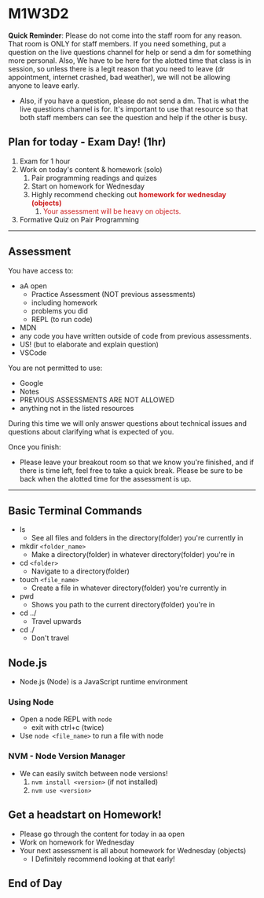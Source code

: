 # M1W3D2

**Quick Reminder**: Please do not come into the staff room for any reason. That room is ONLY for staff members. If you need something, put a question on the live questions channel for help or send a dm for something more personal. Also, We have to be here for the alotted time that class is in session, so unless there is a legit reason that you need to leave (dr appointment, internet crashed, bad weather), we will not be allowing anyone to leave early.

- Also, if you have a question, please do not send a dm. That is what the live questions channel is for. It's important to use that resource so that both staff members can see the question and help if the other is busy.

## Plan for today - Exam Day! (1hr)

  1. Exam for 1 hour
  2. Work on today's content & homework (solo)
     1. Pair programming readings and quizes
     2. Start on homework for Wednesday
     3. Highly recommend checking out <span style="color:#cd1d1d;"> **homework for wednesday (objects)**</span>
        1. <span style="color:#cd1d1d;">Your assessment will be heavy on objects.</span>
  3. Formative Quiz on Pair Programming

---

## Assessment

You have access to:

- aA open
  - Practice Assessment (NOT previous assessments)
  - including homework
  - problems you did
  - REPL (to run code)
- MDN
- any code you have written outside of code from previous assessments.
- US! (but to elaborate and explain question)
- VSCode

You are not permitted to use:

- Google
- Notes
- PREVIOUS ASSESSMENTS ARE NOT ALLOWED
- anything not in the listed resources

During this time we will only answer questions about technical issues and
questions about clarifying what is expected of you.

Once you finish:

- Please leave your breakout room so that we know you're finished, and if there is time left, feel free to take a quick break. Please be sure to be back when the alotted time for the assessment is up.

---

## Basic Terminal Commands

- ls
  - See all files and folders in the directory(folder) you're currently in
- mkdir `<folder_name>`
  - Make a directory(folder) in whatever directory(folder) you're in
- cd `<folder>`
  - Navigate to a directory(folder)
- touch `<file_name>`
  - Create a file in whatever directory(folder) you're currently in
- pwd
  - Shows you path to the current directory(folder) you're in
- cd ../
  - Travel upwards
- cd ./
  - Don't travel

## Node.js

- Node.js (Node) is a JavaScript runtime environment

### Using Node

- Open a node REPL with `node`
  - exit with ctrl+c (twice)
- Use `node <file_name>` to run a file with node

### NVM - Node Version Manager

- We can easily switch between node versions!
  1. `nvm install <version>` (if not installed)
  2. `nvm use <version>`


## Get a headstart on Homework!

- Please go through the content for today in aa open
- Work on homework for Wednesday
- Your next assessment is all about homework for Wednesday (objects)
  - I Definitely recommend looking at that early!

## End of Day
